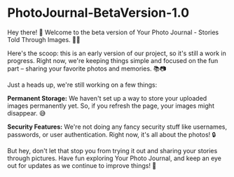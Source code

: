 # PhotoJournal-BetaVersion-1.0
Hey there! 🌟 Welcome to the beta version of Your Photo Journal - Stories Told Through Images. 📸🎉

Here's the scoop: this is an early version of our project, so it's still a work in progress. Right now, we're keeping things simple and focused on the fun part – sharing your favorite photos and memories. 📚📷

Just a heads up, we're still working on a few things:

**Permanent Storage:** We haven't set up a way to store your uploaded images permanently yet. So, if you refresh the page, your images might disappear. 😅

**Security Features:** We're not doing any fancy security stuff like usernames, passwords, or user authentication. Right now, it's all about the photos! 🔒

But hey, don't let that stop you from trying it out and sharing your stories through pictures. Have fun exploring Your Photo Journal, and keep an eye out for updates as we continue to improve things! 🚀
